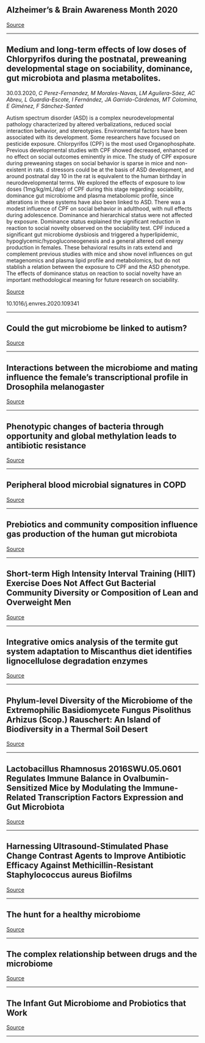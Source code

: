 ## Alzheimer’s &amp; Brain Awareness Month 2020

[Source](https://www.asbmb.org/asbmb-today/science/060120/alzheimer-s-brain-awareness-month-2020)

---

## Medium and long-term effects of low doses of Chlorpyrifos during the postnatal, preweaning developmental stage on sociability, dominance, gut microbiota and plasma metabolites.
 30.03.2020, _C Perez-Fernandez, M Morales-Navas, LM Aguilera-Sáez, AC Abreu, L Guardia-Escote, I Fernández, JA Garrido-Cárdenas, MT Colomina, E Giménez, F Sánchez-Santed_


Autism spectrum disorder (ASD) is a complex neurodevelopmental pathology characterized by altered verbalizations, reduced social interaction behavior, and stereotypies. Environmental factors have been associated with its development. Some researchers have focused on pesticide exposure. Chlorpyrifos (CPF) is the most used Organophosphate. Previous developmental studies with CPF showed decreased, enhanced or no effect on social outcomes eminently in mice. The study of CPF exposure during preweaning stages on social behavior is sparse in mice and non-existent in rats. d stressors could be at the basis of ASD development, and around postnatal day 10 in the rat is equivalent to the human birthday in neurodevelopmental terms. We explored the effects of exposure to low doses (1mg/kg/mL/day) of CPF during this stage regarding: sociability, dominance gut microbiome and plasma metabolomic profile, since alterations in these systems have also been linked to ASD. There was a modest influence of CPF on social behavior in adulthood, with null effects during adolescence. Dominance and hierarchical status were not affected by exposure. Dominance status explained the significant reduction in reaction to social novelty observed on the sociability test. CPF induced a significant gut microbiome dysbiosis and triggered a hyperlipidemic, hypoglycemic/hypogluconeogenesis and a general altered cell energy production in females. These behavioral results in rats extend and complement previous studies with mice and show novel influences on gut metagenomics and plasma lipid profile and metabolomics, but do not stablish a relation between the exposure to CPF and the ASD phenotype. The effects of dominance status on reaction to social novelty have an important methodological meaning for future research on sociability.

[Source](https://www.nature.com/articles/d41586-020-00198-y)

10.1016/j.envres.2020.109341

---

## Could the gut microbiome be linked to autism?

[Source](https://www.nature.com/articles/d41586-020-00198-y)

---

## Interactions between the microbiome and mating influence the female’s transcriptional profile in Drosophila melanogaster

[Source](https://www.biorxiv.org/content/10.1101/2020.05.30.125427v1)

---

## Phenotypic changes of bacteria through opportunity and global methylation leads to antibiotic resistance

[Source](https://www.biorxiv.org/content/10.1101/2020.05.27.114090v2?%3Fcollection=)

---

## Peripheral blood microbial signatures in COPD

[Source](https://www.biorxiv.org/content/10.1101/2020.05.31.126367v1)

---

## Prebiotics and community composition influence gas production of the human gut microbiota

[Source](https://www.biorxiv.org/content/10.1101/2020.01.30.928085v1.full)

---

## Short-term High Intensity Interval Training (HIIT) Exercise Does Not Affect Gut Bacterial Community Diversity or Composition of Lean and Overweight Men 

[Source](https://physoc.onlinelibrary.wiley.com/doi/abs/10.1113/EP088744)

---

## Integrative omics analysis of the termite gut system adaptation to Miscanthus diet identifies lignocellulose degradation enzymes

[Source](https://www.nature.com/articles/s42003-020-1004-3)

---

## Phylum-level Diversity of the Microbiome of the Extremophilic Basidiomycete Fungus Pisolithus Arhizus (Scop.) Rauschert: An Island of Biodiversity in a Thermal Soil Desert

[Source](https://onlinelibrary.wiley.com/doi/full/10.1002/mbo3.1062)

---

## Lactobacillus Rhamnosus 2016SWU.05.0601 Regulates Immune Balance in Ovalbumin-Sensitized Mice by Modulating the Immune-Related Transcription Factors Expression and Gut Microbiota

[Source](https://onlinelibrary.wiley.com/doi/abs/10.1002/jsfa.10554)

---

## Harnessing Ultrasound-Stimulated Phase Change Contrast Agents to Improve Antibiotic Efficacy Against Methicillin-Resistant Staphylococcus aureus Biofilms

[Source](https://www.biorxiv.org/content/10.1101/2020.06.01.127340v1)

---

## The hunt for a healthy microbiome 

[Source](https://www.nature.com/articles/d41586-020-00193-3)

---

## The complex relationship between drugs and the microbiome

[Source](https://www.nature.com/articles/d41586-020-00196-0)

---

## The Infant Gut Microbiome and Probiotics that Work

[Source](https://www.the-scientist.com/features/the-infant-gut-microbiome-and-probiotics-that-work-67563)

---

